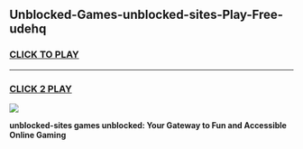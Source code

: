 
## Unblocked-Games-unblocked-sites-Play-Free-udehq
<h3>
<a href="https://premium76.site?title=unblocked-sites&ref=23A">CLICK TO PLAY</a></h3>
<hr>

<h3>
<a href="https://premium76.site?title=unblocked-sites&ref=23A">CLICK 2 PLAY</a>
  
</h3>

<a href="https://premium76.site?title=unblocked-sites&ref=23A"><img src="https://clearcache.store/games.png"></a>


**unblocked-sites games unblocked: Your Gateway to Fun and Accessible Online Gaming**
